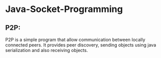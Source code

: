 # Java-Socket-Programming

<h2>P2P:</h2>
P2P is a simple program that allow communication between locally connected peers. It provides peer discovery, sending objects using java serialization and also receiving objects.
